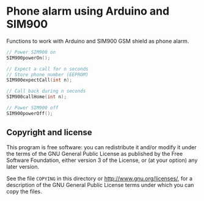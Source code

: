 Phone alarm using Arduino and SIM900
====================================

Functions to work with Arduino and SIM900 GSM shield as phone alarm.

```C
// Power SIM900 on
SIM900powerOn();

// Expect a call for n seconds
// Store phone number (EEPROM)
SIM900expectCall(int n);

// Call back during n seconds
SIM900callHome(int n);

// Power SIM900 off
SIM900powerOff();
```

Copyright and license
---------------------

This program is free software: you can redistribute it and/or modify it under the terms of the GNU General Public License as published by the Free Software Foundation, either version 3 of the License, or (at your option) any later version.

See the file `COPYING` in this directory or  http://www.gnu.org/licenses/, for a description of the GNU General Public License terms under which you can copy the files.
